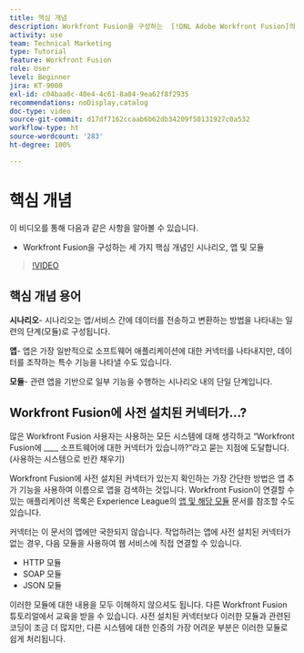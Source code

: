 ```yaml
---
title: 핵심 개념
description: Workfront Fusion을 구성하는  [!DNL Adobe Workfront Fusion]의 세 가지 핵심 개념인 시나리오, 앱 및 모듈에 대해 알아봅니다.
activity: use
team: Technical Marketing
type: Tutorial
feature: Workfront Fusion
role: User
level: Beginner
jira: KT-9000
exl-id: c04baa0c-40e4-4c61-8a04-9ea62f8f2935
recommendations: noDisplay,catalog
doc-type: video
source-git-commit: d17df7162ccaab6b62db34209f50131927c0a532
workflow-type: ht
source-wordcount: '283'
ht-degree: 100%

---
```


# 핵심 개념

이 비디오를 통해 다음과 같은 사항을 알아볼 수 있습니다.

* Workfront Fusion을 구성하는 세 가지 핵심 개념인 시나리오, 앱 및 모듈

>[!VIDEO](https://video.tv.adobe.com/v/3415964/?quality=12&learn=on&enablevpops&captions=kor)

## 핵심 개념 용어

**시나리오**- 시나리오는 앱/서비스 간에 데이터를 전송하고 변환하는 방법을 나타내는 일련의 단계(모듈)로 구성됩니다.

**앱**- 앱은 가장 일반적으로 소프트웨어 애플리케이션에 대한 커넥터를 나타내지만, 데이터를 조작하는 특수 기능을 나타낼 수도 있습니다.

**모듈**- 관련 앱을 기반으로 일부 기능을 수행하는 시나리오 내의 단일 단계입니다.

## Workfront Fusion에 사전 설치된 커넥터가...?

많은 Workfront Fusion 사용자는 사용하는 모든 시스템에 대해 생각하고 “Workfront Fusion에 ____ 소프트웨어에 대한 커넥터가 있습니까?”라고 묻는 지점에 도달합니다. (사용하는 시스템으로 빈칸 채우기)

Workfront Fusion에 사전 설치된 커넥터가 있는지 확인하는 가장 간단한 방법은 앱 추가 기능을 사용하여 이름으로 앱을 검색하는 것입니다. Workfront Fusion이 연결할 수 있는 애플리케이션 목록은 Experience League의 [앱 및 해당 모듈](https://experienceleague.adobe.com/docs/workfront/using/adobe-workfront-fusion/fusion-apps-and-modules/apps-and-their-modules.html?lang=ko-KR) 문서를 참조할 수도 있습니다.

커넥터는 이 문서의 앱에만 국한되지 않습니다. 작업하려는 앱에 사전 설치된 커넥터가 없는 경우, 다음 모듈을 사용하여 웹 서비스에 직접 연결할 수 있습니다.

* HTTP 모듈
* SOAP 모듈
* JSON 모듈

이러한 모듈에 대한 내용을 모두 이해하지 않으셔도 됩니다. 다른 Workfront Fusion 튜토리얼에서 교육을 받을 수 있습니다. 사전 설치된 커넥터보다 이러한 모듈과 관련된 코딩이 조금 더 많지만, 다른 시스템에 대한 인증의 가장 어려운 부분은 이러한 모듈로 쉽게 처리됩니다.
